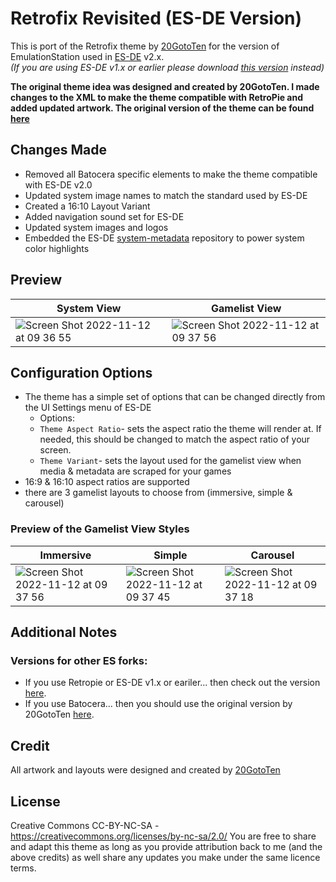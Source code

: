 # Retrofix Revisited (ES-DE Version)
This is port of the Retrofix theme by [20GotoTen](https://github.com/20GotoTen) for the version of EmulationStation used in [ES-DE](https://es-de.org/) v2.x.  
*(If you are using ES-DE v1.x or earlier please download [this version](https://github.com/anthonycaccese/retrofix-revisited-retropie) instead)*  

**The original theme idea was designed and created by 20GotoTen.  I made changes to the XML to make the theme compatible with RetroPie and added updated artwork. The original version of the theme can be found [here](https://github.com/20GotoTen/es-theme-retrofix)**

## Changes Made

- Removed all Batocera specific elements to make the theme compatible with ES-DE v2.0
- Updated system image names to match the standard used by ES-DE
- Created a 16:10 Layout Variant
- Added navigation sound set for ES-DE
- Updated system images and logos
- Embedded the ES-DE [system-metadata](https://gitlab.com/es-de/themes/system-metadata) repository to power system color highlights

## **Preview**

| System View | Gamelist View |
|----|----|
| ![Screen Shot 2022-11-12 at 09 36 55](https://user-images.githubusercontent.com/1454947/201479307-5fb850f5-f8bc-458b-9707-2f5519b5d612.png) | ![Screen Shot 2022-11-12 at 09 37 56](https://user-images.githubusercontent.com/1454947/201479317-7710cb37-f1cf-4c1a-81b4-229c938e3c99.png) | 

## **Configuration Options**

- The theme has a simple set of options that can be changed directly from the UI Settings menu of ES-DE 
   - Options:
   - `Theme Aspect Ratio`- sets the aspect ratio the theme will render at. If needed, this should be changed to match the aspect ratio of your screen.
   - `Theme Variant`- sets the layout used for the gamelist view when media & metadata are scraped for your games
- 16:9 & 16:10 aspect ratios are supported
- there are 3 gamelist layouts to choose from (immersive, simple & carousel)

### Preview of the Gamelist View Styles

| Immersive | Simple | Carousel |
|----|----|----|
| ![Screen Shot 2022-11-12 at 09 37 56](https://user-images.githubusercontent.com/1454947/201479317-7710cb37-f1cf-4c1a-81b4-229c938e3c99.png) | ![Screen Shot 2022-11-12 at 09 37 45](https://user-images.githubusercontent.com/1454947/201479373-9135d152-c027-4823-b2ee-694f6785020f.png) | ![Screen Shot 2022-11-12 at 09 37 18](https://user-images.githubusercontent.com/1454947/201479381-d49ac4fc-3653-47e1-a4a2-638de897fada.png) |

## **Additional Notes**

### Versions for other ES forks:
* If you use Retropie or ES-DE v1.x or eariler... then check out the version [here](https://github.com/anthonycaccese/retrofix-revisited-retropie).
* If you use Batocera... then you should use the original version by 20GotoTen [here](https://github.com/20GotoTen/es-theme-retrofix).

## **Credit**
All artwork and layouts were designed and created by [20GotoTen](https://github.com/20GotoTen)

## **License**
Creative Commons CC-BY-NC-SA - https://creativecommons.org/licenses/by-nc-sa/2.0/
You are free to share and adapt this theme as long as you provide attribution back to me (and the above credits) as well share any updates you make under the same licence terms.
